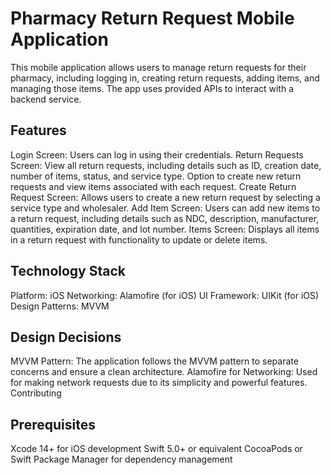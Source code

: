 # Pharmacy Return Request Mobile Application

This mobile application allows users to manage return requests for their pharmacy, including logging in, creating return requests, adding items, and managing those items. The app uses provided APIs to interact with a backend service.

## Features

Login Screen: Users can log in using their credentials.
Return Requests Screen: View all return requests, including details such as ID, creation date, number of items, status, and service type. Option to create new return requests and view items associated with each request.
Create Return Request Screen: Allows users to create a new return request by selecting a service type and wholesaler.
Add Item Screen: Users can add new items to a return request, including details such as NDC, description, manufacturer, quantities, expiration date, and lot number.
Items Screen: Displays all items in a return request with functionality to update or delete items.


## Technology Stack

Platform: iOS 
Networking: Alamofire (for iOS) 
UI Framework: UIKit (for iOS) 
Design Patterns: MVVM


## Design Decisions

MVVM Pattern: The application follows the MVVM pattern to separate concerns and ensure a clean architecture.
Alamofire for Networking: Used for making network requests due to its simplicity and powerful features.
Contributing

## Prerequisites


Xcode 14+ for iOS development
Swift 5.0+ or equivalent
CocoaPods or Swift Package Manager for dependency management
